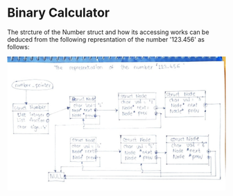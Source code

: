 # Binary Calculator

The strcture of the Number struct and how its accessing works can be deduced from the following represntation of the number '123.456' as follows:

![Structure](assets/number_structure_handdrawn.jpeg "Representing '123.456'")